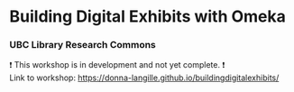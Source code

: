 
# Building Digital Exhibits with Omeka
### UBC Library Research Commons
:heavy_exclamation_mark: This workshop is in development and not yet complete. :heavy_exclamation_mark:    
Link to workshop: https://donna-langille.github.io/buildingdigitalexhibits/
